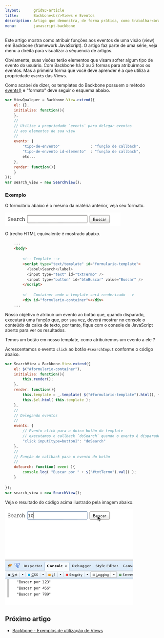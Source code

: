 ```yaml
---
layout:      grid93-article
title:       Backbone<br/>Views e Eventos
description: Artigo que demonstra, de forma prática, como trabalhar<br> com eventos e views no framework Backbone (JavaSCcript).
menu:        javascript-backbone
---
```


Este artigo mostra como atribuir funções aos eventos de uma visão (view) em Backbone (framework JavaScript). O artigo
faz parte de uma série, veja menu a direita para visualizar a sêquencia de artigos.

Obviamente, suas visões terão elementos que visam sofrer algum tipo de evento do usuário. Com Backbone há 2 ou 3 formas
para atribuírmos os eventos. Mas a primeira forma que você deve aprender é a que utiliza a propriedade `events` das Views.

Como acabei de dizer, os templates do Backbone possuem o método 
[events()](http://backbonejs.org/#View-delegateEvents "link-externo") e "formato" deve seguir o esquema abaixo.

```javascript
var ViewQualquer = Backbone.View.extend({
    el: {},
    initialize: function(){
    },
    //
    // Utilize a propriedade `events` para delegar eventos
    // aos elementos de sua view
    //
    events: {
        "tipo-de-envento"              : "função de callback",
        "tipo-de-envento id-elemento"  : "função de callback",
        etc...
    },
    render: function(){
    }
});
var search_view = new SearchView();
```



### Exemplo

O formulário abaixo é o mesmo da matéria anterior, veja seu formato.

![](formulario-web.png)

O trecho HTML equivalente é mostrado abaixo.

```html
    ...
    <body>

        <!-- Template -->
        <script type="text/template" id="formulario-template">
          <label>Search</label>
          <input type="text" id="txtTermo" />
          <input type="button" id="btnBuscar" value="Buscar" />
        </script>

        <!-- Container onde o template será renderizado -->
        <div id="formulario-container"></div>
    ...
```

Nosso objetivo é atribuir um evento ao botão que, quando disparado, executará uma função que, por sua vez, deverá mostrar
no console o conteúdo da caixa de texto, por tanto, fique com o console de JavaScript aberto para ver os resultados.

Temos um botão em nosso template, como atribuiremos um evento a ele ?

Acrescentamos o evento `click` ao botão `#searchInput` conforme o código abaixo.

```javascript
var SearchView = Backbone.View.extend({
    el: $("#formulario-container"),  
    initialize: function(){
        this.render();
    },
    render: function(){
        this.template = _.template( $("#formulario-template").html(), {} );
        this.$el.html( this.template );
    },
    //
    // Delegando eventos
    //
    events: {
        // Evento click para o único botão do template
        // executamos o callback `doSearch` quando o evento é disparado
        "click input[type=button]": "doSearch"
    },
    //
    // Função de callback para o evento do botão
    //
    doSearch: function( event ){
        console.log( "Buscar por " + $("#txtTermo").val() );
    }  
  
});
var search_view = new SearchView();
```

Veja o resultado do código acima ilustrado pela imagem abaixo.

![](resultados-no-console.png)

Próximo artigo
--

- [Backbone - Exemplos de utilização de Views](/javascript/backbone-views-exemplos/)